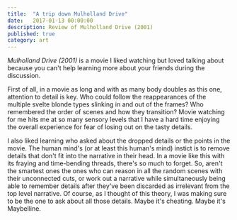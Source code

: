 ```yaml
---
title:  "A trip down Mulholland Drive"
date:   2017-01-13 00:00:00
description: Review of Mulholland Drive (2001)
published: true
category: art
---
```


*Mulholland Drive (2001)* is a movie I liked watching but loved talking about because you can't help learning more about your friends during the discussion. 

First of all, in a movie as long and with as many body doubles as this one, attention to detail is key. Who could follow the reappearances of the multiple svelte blonde types slinking in and out of the frames? Who remembered the order of scenes and how they transition? Movie watching for me hits me at so many sensory levels that I have a hard time enjoying the overall experience for fear of losing out on the tasty details.

I also liked learning who asked about the dropped details or the points in the movie. The human mind's (or at least this human's mind) instict is to remove details that don't fit into the narrative in their head. In a movie like this with its fraying and time-bending threads, there's so much to forget. So, aren't the smartest ones the ones who can reason in all the random scenes with their unconnected cuts, or work out a narrative while simultaneously being able to remember details after they've been discarded as irrelevant from the top level narrative. Of course, as I thought of this theory, I was making sure to be the one to ask about all those details. Maybe it's cheating. Maybe it's Maybelline. 
